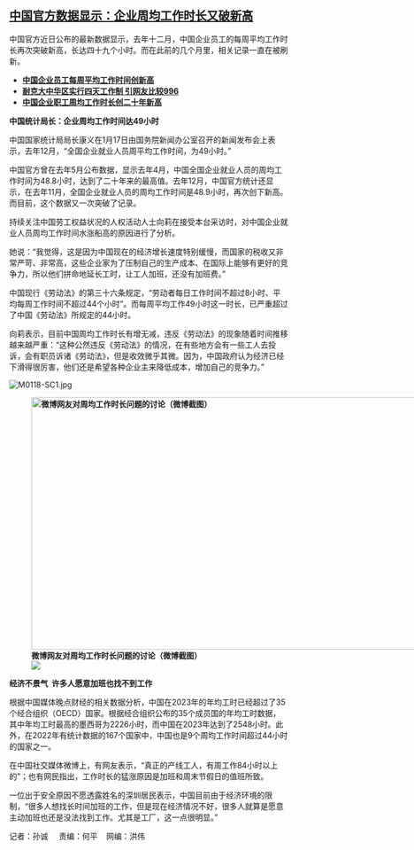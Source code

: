 <!--1705606440000-->
[中国官方数据显示：企业周均工作时长又破新高](https://www.rfa.org/mandarin/yataibaodao/shehui/sc-01182024140836.html)
------

<p>中国官方近日公布的最新数据显示，去年十二月，中国企业员工的每周平均工作时长再次突破新高，长达四十九个小时。而在此前的几个月里，相关记录一直在被刷新。</p><ul><li><a href="https://www.rfa.org/mandarin/yataibaodao/renquanfazhi/sc-12152023145213.html"><strong>中国企业员工每周平均工作时间创新高</strong></a></li><li><strong><a href="https://www.rfa.org/mandarin/Xinwen/8-10212023142731.html">耐克大中华区实行四天工作制 引网友比较996</a></strong></li><li><strong><a href="https://www.rfa.org/mandarin/yataibaodao/shehui/sc-05252023094241.html">中国企业职工周均工作时长创二十年新高</a></strong></li></ul><p><b>中国统计局长：企业周均工作时间达49小时</b></p><p><span style="font-weight: 400;">中国国家统计局局长康义在1月17日由国务院新闻办公室召开的新闻发布会上表示，去年12月，“全国企业就业人员周平均工作时间，为49小时。”</span></p><p><span style="font-weight: 400;">中国官方曾在去年5月公布数据，显示去年4月，中国全国企业就业人员的周均工作时间为48.8小时，达到了二十年来的最高值。去年12月，中国官方统计还显示，在去年11月，全国企业就业人员的周均工作时间是48.9小时，再次创下新高。而目前，这个数据又一次突破了记录。</span></p><p><span style="font-weight: 400;">持续关注中国劳工权益状况的人权活动人士向莉在接受本台采访时，对中国企业就业人员周均工作时间水涨船高的原因进行了分析。</span></p><p><span style="font-weight: 400;">她说：“我觉得，这是因为中国现在的经济增长速度特别缓慢，而国家的税收又非常严苛、非常高，这些企业家为了压制自己的生产成本、在国际上能够有更好的竞争力，所以他们拼命地延长工时，让工人加班，还没有加班费。”</span></p><p><span style="font-weight: 400;">中国现行《劳动法》的第三十六条规定，“劳动者每日工作时间不超过8小时、平均每周工作时间不超过44个小时”。而每周平均工作49小时这一时长，已严重超过了中国《劳动法》所规定的44小时。</span></p><p><span style="font-weight: 400;">向莉表示，目前中国周均工作时长有增无减，违反《劳动法》的现象随着时间推移越来越严重：“这种公然违反《劳动法》的情况，在有些地方会有一些工人去投诉，会有职员诉诸《劳动法》，但是收效微乎其微。因为，中国政府认为经济已经下滑得很厉害，他们还是希望各种企业主来降低成本，增加自己的竞争力。”</span></p><p><img alt="M0118-SC1.jpg" class="image-richtext image-inline captioned" src="https://www.rfa.org/mandarin/yataibaodao/shehui/sc-01182024140836.html/m0118-sc1.jpg" title="M0118-SC1.jpg"/></p><p><b><figure class="image-richtext image-inline captioned" style="width:1170px;"><img alt="微博网友对周均工作时长问题的讨论（微博截图）" height="456" src="https://www.rfa.org/mandarin/yataibaodao/shehui/sc-01182024140836.html/m0118-sc2.jpg/@@images/2987b62d-fc2c-40a9-a526-c9ffa8f3d539.jpeg" title="M0118-SC2.jpg" width="1170"/><figcaption class="image-caption">微博网友对周均工作时长问题的讨论（微博截图）</figcaption><small></small><div id="zoomattribute"><a data-caption="微博网友对周均工作时长问题的讨论（微博截图）" data-fancybox="" href="https://www.rfa.org/mandarin/yataibaodao/shehui/sc-01182024140836.html/m0118-sc2.jpg" id="single_image" title="微博网友对周均工作时长问题的讨论（微博截图）"><img src="/++plone++rfa-resources/img/icon-zoom.png"/></a></div></figure></b></p><p><b>经济不景气  许多人愿意加班也找不到工作</b></p><p><span style="font-weight: 400;">根据中国媒体晚点财经的相关数据分析，中国在2023年的年均工时已经超过了35个经合组织（OECD）国家。根据经合组织公布的35个成员国的年均工时数据，其中年均工时最高的墨西哥为2226小时，而中国在2023年达到了2548小时。此外，在2022年有统计数据的167个国家中，中国也是9个周均工作时间超过44小时的国家之一。</span></p><p><span style="font-weight: 400;">在中国社交媒体微博上，有网友表示，“真正的产线工人，有周工作84小时以上的”；也有网民指出，工作时长的猛涨原因是加班和周末节假日的值班所致。</span></p><p><span style="font-weight: 400;">一位出于安全原因不愿透露姓名的深圳居民表示，中国目前由于经济环境的限制，“很多人想找长时间加班的工作，但是现在经济情况不好，很多人就算是愿意主动加班也还是没法找到工作。尤其是工厂，这一点很明显。”</span></p><p><span style="font-weight: 400;">记者：孙诚     责编：何平    网编：洪伟</span></p>
